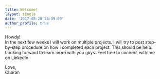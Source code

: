 ```yaml
---
title: Welcome!
layout: single
date: '2017-08-28 23:39:00'
author_profile: true
---
```


Howdy!
<br>
       In the next few weeks I will work on multiple projects. I will try to post  step-by-step procedure on how I completed each project. This should be help. Looking forward to learn more with you guys. Feel free to connect with me on LinkedIn.

Love,
<br>
Charan
